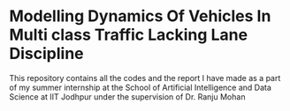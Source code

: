 # Modelling Dynamics Of Vehicles In Multi class Traffic Lacking Lane Discipline
This repository contains all the codes and the report I have made as a part of my summer internship at the School of Artificial Intelligence and Data Science at IIT Jodhpur under the supervision of Dr. Ranju Mohan
